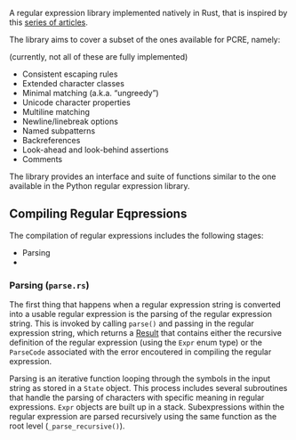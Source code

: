 A regular expression library implemented natively in Rust, that is inspired by this [series of articles](http://swtch.com/~rsc/regexp/).

The library aims to cover a subset of the ones available for PCRE, namely:

(currently, not all of these are fully implemented)

  * Consistent escaping rules
  * Extended character classes 
  * Minimal matching (a.k.a. “ungreedy”)
  * Unicode character properties 
  * Multiline matching 
  * Newline/linebreak options 
  * Named subpatterns 
  * Backreferences 
  * Look-ahead and look-behind assertions 
  * Comments 

The library provides an interface and suite of functions similar to the one available in the Python regular expression library. 

## Compiling Regular Eqpressions

The compilation of regular expressions includes the following stages:

  * Parsing
  * 

### Parsing (```parse.rs```)

The first thing that happens when a regular expression string is converted into a usable regular expression is the parsing of the regular expression string. This is invoked by calling ```parse()``` and passing in the regular expression string, which returns a [Result](http://static.rust-lang.org/doc/0.9/std/result/enum.Result.html) that contains either the recursive definition of the regular expression (using the ```Expr``` enum type) or the ```ParseCode``` associated with the error encoutered in compiling the regular expression.

Parsing is an iterative function looping through the symbols in the input string as stored in a ```State``` object. This process includes several subroutines that handle the parsing of characters with specific meaning in regular expressions. ```Expr``` objects are built up in a stack. Subexpressions within the regular expression are parsed recursively using the same function as the root level (```_parse_recursive()```).